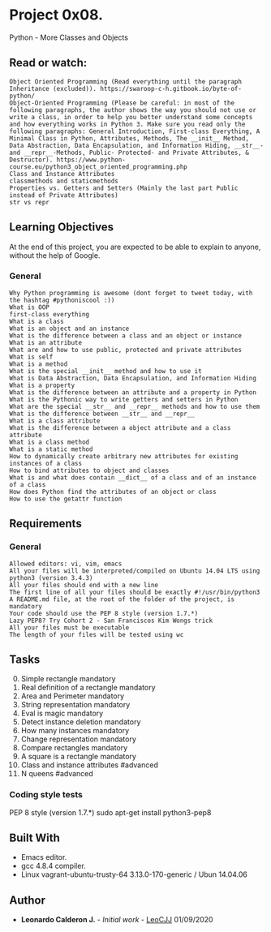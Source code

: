 # Project 0x08.

Python - More Classes and Objects


## Read or watch:


    Object Oriented Programming (Read everything until the paragraph Inheritance (excluded)). https://swaroop-c-h.gitbook.io/byte-of-python/
    Object-Oriented Programming (Please be careful: in most of the following paragraphs, the author shows the way you should not use or write a class, in order to help you better understand some concepts and how everything works in Python 3. Make sure you read only the following paragraphs: General Introduction, First-class Everything, A Minimal Class in Python, Attributes, Methods, The __init__ Method, Data Abstraction, Data Encapsulation, and Information Hiding, __str__- and __repr__-Methods, Public- Protected- and Private Attributes, & Destructor). https://www.python-course.eu/python3_object_oriented_programming.php
    Class and Instance Attributes
    classmethods and staticmethods
    Properties vs. Getters and Setters (Mainly the last part Public instead of Private Attributes)
    str vs repr


## Learning Objectives


At the end of this project, you are expected to be able to explain to anyone, without the help of Google.


### General


    Why Python programming is awesome (dont forget to tweet today, with the hashtag #pythoniscool :))
    What is OOP
    first-class everything
    What is a class
    What is an object and an instance
    What is the difference between a class and an object or instance
    What is an attribute
    What are and how to use public, protected and private attributes
    What is self
    What is a method
    What is the special __init__ method and how to use it
    What is Data Abstraction, Data Encapsulation, and Information Hiding
    What is a property
    What is the difference between an attribute and a property in Python
    What is the Pythonic way to write getters and setters in Python
    What are the special __str__ and __repr__ methods and how to use them
    What is the difference between __str__ and __repr__
    What is a class attribute
    What is the difference between a object attribute and a class attribute
    What is a class method
    What is a static method
    How to dynamically create arbitrary new attributes for existing instances of a class
    How to bind attributes to object and classes
    What is and what does contain __dict__ of a class and of an instance of a class
    How does Python find the attributes of an object or class
    How to use the getattr function



## Requirements

### General


    Allowed editors: vi, vim, emacs
    All your files will be interpreted/compiled on Ubuntu 14.04 LTS using python3 (version 3.4.3)
    All your files should end with a new line
    The first line of all your files should be exactly #!/usr/bin/python3
    A README.md file, at the root of the folder of the project, is mandatory
    Your code should use the PEP 8 style (version 1.7.*)
    Lazy PEP8? Try Cohort 2 - San Franciscos Kim Wongs trick
    All your files must be executable
    The length of your files will be tested using wc



## Tasks

 0. Simple rectangle mandatory
 1. Real definition of a rectangle mandatory
 2. Area and Perimeter mandatory
 3. String representation mandatory
 4. Eval is magic mandatory
 5. Detect instance deletion mandatory
 6. How many instances mandatory
 7. Change representation mandatory
 8. Compare rectangles mandatory
 9. A square is a rectangle mandatory
 10. Class and instance attributes #advanced
 11. N queens #advanced



### Coding style tests

PEP 8 style (version 1.7.*)
sudo apt-get install python3-pep8


## Built With

* Emacs editor.
* gcc 4.8.4 compiler.
* Linux vagrant-ubuntu-trusty-64 3.13.0-170-generic / Ubun 14.04.06

## Author

* **Leonardo Calderon J.** - *Initial work* - [LeoCJJ](https://github.com/leocjj)
01/09/2020
